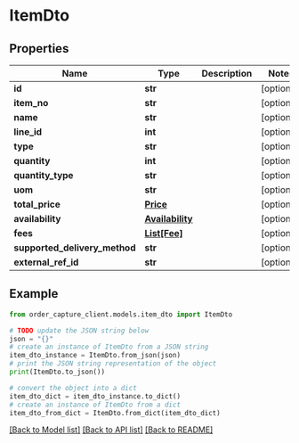 # ItemDto


## Properties

Name | Type | Description | Notes
------------ | ------------- | ------------- | -------------
**id** | **str** |  | [optional] 
**item_no** | **str** |  | [optional] 
**name** | **str** |  | [optional] 
**line_id** | **int** |  | [optional] 
**type** | **str** |  | [optional] 
**quantity** | **int** |  | [optional] 
**quantity_type** | **str** |  | [optional] 
**uom** | **str** |  | [optional] 
**total_price** | [**Price**](Price.md) |  | [optional] 
**availability** | [**Availability**](Availability.md) |  | [optional] 
**fees** | [**List[Fee]**](Fee.md) |  | [optional] 
**supported_delivery_method** | **str** |  | [optional] 
**external_ref_id** | **str** |  | [optional] 

## Example

```python
from order_capture_client.models.item_dto import ItemDto

# TODO update the JSON string below
json = "{}"
# create an instance of ItemDto from a JSON string
item_dto_instance = ItemDto.from_json(json)
# print the JSON string representation of the object
print(ItemDto.to_json())

# convert the object into a dict
item_dto_dict = item_dto_instance.to_dict()
# create an instance of ItemDto from a dict
item_dto_from_dict = ItemDto.from_dict(item_dto_dict)
```
[[Back to Model list]](../README.md#documentation-for-models) [[Back to API list]](../README.md#documentation-for-api-endpoints) [[Back to README]](../README.md)


